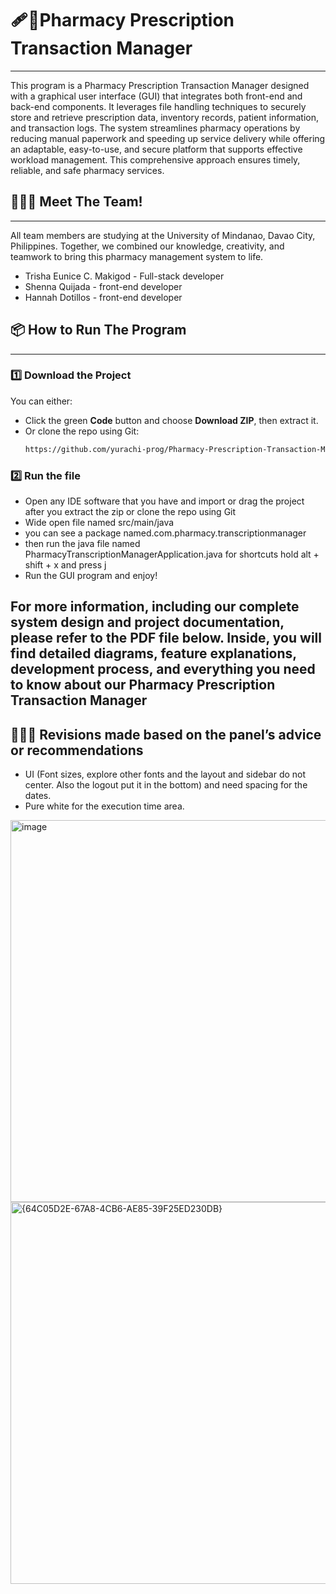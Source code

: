 # 🩹💊Pharmacy Prescription Transaction Manager
---

This program is a Pharmacy Prescription Transaction Manager designed with a graphical user interface (GUI) that integrates both front-end and back-end components. It leverages file handling techniques to securely store and retrieve prescription data, inventory records, patient information, and transaction logs. The system streamlines pharmacy operations by reducing manual paperwork and speeding up service delivery while offering an adaptable, easy-to-use, and secure platform that supports effective workload management. This comprehensive approach ensures timely, reliable, and safe pharmacy services.

## 🫸💥🫷 Meet The Team!
---
All team members are studying at the University of Mindanao, Davao City, Philippines. Together, we combined our knowledge, creativity, and teamwork to bring this pharmacy management system to life.
- Trisha Eunice C. Makigod - Full-stack developer
- Shenna Quijada -  front-end developer
- Hannah Dotillos - front-end developer

## 📦 How to Run The Program
---
### 1️⃣ Download the Project
You can either:
- Click the green **Code** button and choose **Download ZIP**, then extract it.
- Or clone the repo using Git:
  ```bash
  https://github.com/yurachi-prog/Pharmacy-Prescription-Transaction-Manager.git
### 2️⃣ Run the file
 - Open any IDE software that you have and import or drag the project after you extract the zip or clone the repo using Git
 - Wide open file named src/main/java
 - you can see a package named.com.pharmacy.transcriptionmanager
 - then run the java file named PharmacyTranscriptionManagerApplication.java for shortcuts hold alt + shift + x and press j
 - Run the GUI program and enjoy!

For more information, including our complete system design and project documentation, please refer to the PDF file below. Inside, you will find detailed diagrams, feature explanations, development process, and everything you need to know about our Pharmacy Prescription Transaction Manager
---
## 🫸💥🫷 Revisions made based on the panel’s advice or recommendations 
- UI (Font sizes, explore other fonts and the layout and sidebar do not center. Also the logout put it in the bottom) and need spacing for the dates.
- Pure white for the execution time area.
<img width="975" height="611" alt="image" src="https://github.com/user-attachments/assets/b2ec7a60-1826-428e-925b-093fe200370e" />
<img width="975" height="611" alt="{64C05D2E-67A8-4CB6-AE85-39F25ED230DB}" src="https://github.com/user-attachments/assets/9957eee0-9930-4062-8100-e25ad5c88631" />



   


   
